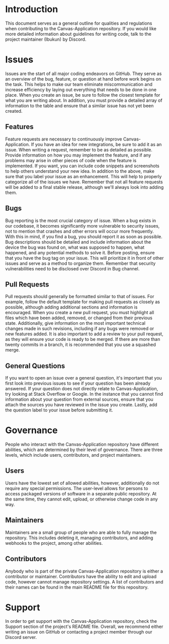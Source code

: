 # Introduction
This document serves as a general outline for qualities and regulations when contributing to the Canvas-Application repository. If you would like more detailed information about guidelines for writing code, talk to the project maintainer (Ibukun) by Discord.
# Issues
Issues are the start of all major coding endeavors on GitHub. They serve as an overview of the bug, feature, or question at hand before work begins on the task. This helps to make our team eliminate miscommunication and increase efficiency by laying out everything that needs to be done in one place. When you create an issue, be sure to follow the closest template for what you are writing about. In addition, you must provide a detailed array of information to the table and ensure that a similar issue has not yet been created.
## Features
Feature requests are necessary to continuously improve Canvas-Application. If you have an idea for new integrations, be sure to add it as an issue. When writing a request, remember to be as detailed as possible. Provide information on how you may implement the feature, and if any problems may arise in other pieces of code when the feature is implemented. If you want, you can include code snippets and screenshots to help others understand your new idea. In addition to the above, make sure that you label your issue as an enhancement. This will help to properly categorize all of the issues we have. Remember that not all feature requests will be added to a final stable release, although we'll always look into adding them.
## Bugs
Bug reporting is the most crucial category of issue. When a bug exists in our codebase, it becomes significantly more vulnerable to security issues, not to mention that crashes and other errors will occur more frequently. With this in mind, if you find a bug, you should report it as soon as possible. Bug descriptions should be detailed and include information about the device the bug was found on, what was supposed to happen, what happened, and any potential methods to solve it. Before posting, ensure that you have the bug tag on your issue. This will prioritize it in front of other issues and serve as a method to organize them. Remember that security vulnerabilities need to be disclosed over Discord in Bug channel.
## Pull Requests
Pull requests should generally be formatted similar to that of issues. For example, follow the default template for making pull requests as closely as possible, although adding additional sections and information is encouraged. When you create a new pull request, you must highlight all files which have been added, removed, or changed from their previous state. Additionally, give information on the most important technical changes made in such revisions, including if any bugs were removed or new features added. It is also important to add a review to your pull request, as they will ensure your code is ready to be merged. If there are more than twenty commits in a branch, it is recommended that you use a squashed merge.
## General Questions
If you want to open an issue over a general question, it's important that you first look into previous issues to see if your question has been already answered. If your question does not directly relate to Canvas-Application, try looking at Stack Overflow or Google. In the instance that you cannot find information about your question from external sources, ensure that you attach the sources you have reviewed in the issue you create. Lastly, add the question label to your issue before submitting it.
# Governance
People who interact with the Canvas-Application repository have different abilities, which are determined by their level of governance. There are three levels, which include users, contributors, and project maintainers.
## Users
Users have the lowest set of allowed abilities, however, additionally do not require any special permissions. The user-level allows for persons to access packaged versions of software in a separate public repository. At the same time, they cannot edit, upload, or otherwise change code in any way.
## Maintainers
Maintainers are a small group of people who are able to fully manage the repository. This includes deleting it, managing contributors, and adding webhooks to the project, among other abilities.
## Contributors
Anybody who is part of the private Canvas-Application repository is either a contributor or maintainer. Contributors have the ability to edit and upload code, however cannot manage repository settings. A list of contributors and their names can be found in the main README file for this repository.
# Support
In order to get support with the Canvas-Application repository, check the Support section of the project's README file. Overall, we recommend either writing an issue on GitHub or contacting a project member through our Discord server.
